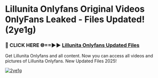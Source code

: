# Lillunita Onlyfans Original Videos 0nlyFans Leaked - Files Updated! (2ye1g)

<h3>🔴 CLICK HERE 🌐==►► <a href="https://tinyurl.com/2m67pmp6" rel="nofollow">Lillunita Onlyfans Updated Files</a></h3>

Get Lillunita Onlyfans and all content. Now you can access all videos and pictures of Lillunita Onlyfans. New Updated Files 2025!

[![2ye1g](https://i.imgur.com/H4QAA4z.gif)](https://tinyurl.com/2m67pmp6)
